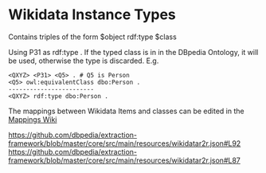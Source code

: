 # Wikidata Instance Types
Contains triples of the form $object rdf:type $class 

Using P31 as rdf:type . 
If the typed class is in in the DBpedia Ontology, it will be used, otherwise the type is discarded. 
E.g. 

```
<QXYZ> <P31> <Q5> . # Q5 is Person
<Q5> owl:equivalentClass dbo:Person .
------------------------
<QXYZ> rdf:type dbo:Person .
```

The mappings between Wikidata Items and classes can be edited in the [Mappings Wiki](http://mappings.dbpedia.org/index.php/OntologyClass:Person)

https://github.com/dbpedia/extraction-framework/blob/master/core/src/main/resources/wikidatar2r.json#L92
https://github.com/dbpedia/extraction-framework/blob/master/core/src/main/resources/wikidatar2r.json#L87
